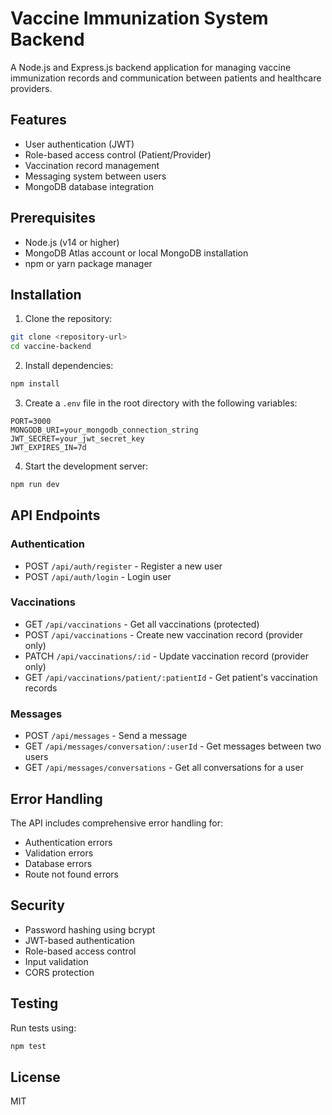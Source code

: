# Vaccine Immunization System Backend

A Node.js and Express.js backend application for managing vaccine immunization records and communication between patients and healthcare providers.

## Features

- User authentication (JWT)
- Role-based access control (Patient/Provider)
- Vaccination record management
- Messaging system between users
- MongoDB database integration

## Prerequisites

- Node.js (v14 or higher)
- MongoDB Atlas account or local MongoDB installation
- npm or yarn package manager

## Installation

1. Clone the repository:
```bash
git clone <repository-url>
cd vaccine-backend
```

2. Install dependencies:
```bash
npm install
```

3. Create a `.env` file in the root directory with the following variables:
```
PORT=3000
MONGODB_URI=your_mongodb_connection_string
JWT_SECRET=your_jwt_secret_key
JWT_EXPIRES_IN=7d
```

4. Start the development server:
```bash
npm run dev
```

## API Endpoints

### Authentication
- POST `/api/auth/register` - Register a new user
- POST `/api/auth/login` - Login user

### Vaccinations
- GET `/api/vaccinations` - Get all vaccinations (protected)
- POST `/api/vaccinations` - Create new vaccination record (provider only)
- PATCH `/api/vaccinations/:id` - Update vaccination record (provider only)
- GET `/api/vaccinations/patient/:patientId` - Get patient's vaccination records

### Messages
- POST `/api/messages` - Send a message
- GET `/api/messages/conversation/:userId` - Get messages between two users
- GET `/api/messages/conversations` - Get all conversations for a user

## Error Handling

The API includes comprehensive error handling for:
- Authentication errors
- Validation errors
- Database errors
- Route not found errors

## Security

- Password hashing using bcrypt
- JWT-based authentication
- Role-based access control
- Input validation
- CORS protection

## Testing

Run tests using:
```bash
npm test
```

## License

MIT 